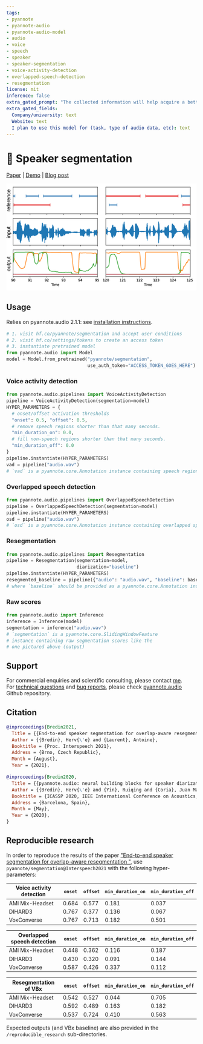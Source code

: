 ```yaml
---
tags:
- pyannote
- pyannote-audio
- pyannote-audio-model
- audio
- voice
- speech
- speaker
- speaker-segmentation
- voice-activity-detection
- overlapped-speech-detection
- resegmentation
license: mit
inference: false
extra_gated_prompt: "The collected information will help acquire a better knowledge of pyannote.audio userbase and help its maintainers apply for grants to improve it further. If you are an academic researcher, please cite the relevant papers in your own publications using the model. If you work for a company, please consider contributing back to pyannote.audio development (e.g. through unrestricted gifts). We also provide scientific consulting services around speaker diarization and machine listening."
extra_gated_fields:
  Company/university: text
  Website: text
  I plan to use this model for (task, type of audio data, etc): text
---
```


# 🎹 Speaker segmentation

[Paper](http://arxiv.org/abs/2104.04045) | [Demo](https://huggingface.co/spaces/pyannote/pretrained-pipelines) | [Blog post](https://herve.niderb.fr/fastpages/2022/10/23/One-speaker-segmentation-model-to-rule-them-all)

![Example](example.png)

## Usage

Relies on pyannote.audio 2.1.1: see [installation instructions](https://github.com/pyannote/pyannote-audio).

```python
# 1. visit hf.co/pyannote/segmentation and accept user conditions
# 2. visit hf.co/settings/tokens to create an access token
# 3. instantiate pretrained model
from pyannote.audio import Model
model = Model.from_pretrained("pyannote/segmentation", 
                              use_auth_token="ACCESS_TOKEN_GOES_HERE")
```

### Voice activity detection

```python
from pyannote.audio.pipelines import VoiceActivityDetection
pipeline = VoiceActivityDetection(segmentation=model)
HYPER_PARAMETERS = {
  # onset/offset activation thresholds
  "onset": 0.5, "offset": 0.5,
  # remove speech regions shorter than that many seconds.
  "min_duration_on": 0.0,
  # fill non-speech regions shorter than that many seconds.
  "min_duration_off": 0.0
}
pipeline.instantiate(HYPER_PARAMETERS)
vad = pipeline("audio.wav")
# `vad` is a pyannote.core.Annotation instance containing speech regions
```

### Overlapped speech detection

```python
from pyannote.audio.pipelines import OverlappedSpeechDetection
pipeline = OverlappedSpeechDetection(segmentation=model)
pipeline.instantiate(HYPER_PARAMETERS)
osd = pipeline("audio.wav")
# `osd` is a pyannote.core.Annotation instance containing overlapped speech regions
```

### Resegmentation

```python
from pyannote.audio.pipelines import Resegmentation
pipeline = Resegmentation(segmentation=model, 
                          diarization="baseline")
pipeline.instantiate(HYPER_PARAMETERS)
resegmented_baseline = pipeline({"audio": "audio.wav", "baseline": baseline})
# where `baseline` should be provided as a pyannote.core.Annotation instance
```

### Raw scores

```python
from pyannote.audio import Inference
inference = Inference(model)
segmentation = inference("audio.wav")
# `segmentation` is a pyannote.core.SlidingWindowFeature
# instance containing raw segmentation scores like the 
# one pictured above (output)
```

## Support

For commercial enquiries and scientific consulting, please contact [me](mailto:herve@niderb.fr).  
For [technical questions](https://github.com/pyannote/pyannote-audio/discussions) and [bug reports](https://github.com/pyannote/pyannote-audio/issues), please check [pyannote.audio](https://github.com/pyannote/pyannote-audio) Github repository.

## Citation

```bibtex
@inproceedings{Bredin2021,
  Title = {{End-to-end speaker segmentation for overlap-aware resegmentation}},
  Author = {{Bredin}, Herv{\'e} and {Laurent}, Antoine},
  Booktitle = {Proc. Interspeech 2021},
  Address = {Brno, Czech Republic},
  Month = {August},
  Year = {2021},
```

```bibtex
@inproceedings{Bredin2020,
  Title = {{pyannote.audio: neural building blocks for speaker diarization}},
  Author = {{Bredin}, Herv{\'e} and {Yin}, Ruiqing and {Coria}, Juan Manuel and {Gelly}, Gregory and {Korshunov}, Pavel and {Lavechin}, Marvin and {Fustes}, Diego and {Titeux}, Hadrien and {Bouaziz}, Wassim and {Gill}, Marie-Philippe},
  Booktitle = {ICASSP 2020, IEEE International Conference on Acoustics, Speech, and Signal Processing},
  Address = {Barcelona, Spain},
  Month = {May},
  Year = {2020},
}
```

## Reproducible research 

In order to reproduce the results of the paper ["End-to-end speaker segmentation for overlap-aware resegmentation
"](https://arxiv.org/abs/2104.04045), use `pyannote/segmentation@Interspeech2021` with the following hyper-parameters:

| Voice activity detection | `onset` | `offset` | `min_duration_on` | `min_duration_off` |
| ------------------------ | ------- | -------- | ----------------- | ------------------ |
| AMI Mix-Headset          | 0.684   | 0.577    | 0.181             | 0.037              |
| DIHARD3                  | 0.767   | 0.377    | 0.136             | 0.067              |
| VoxConverse              | 0.767   | 0.713    | 0.182             | 0.501              |

| Overlapped speech detection | `onset` | `offset` | `min_duration_on` | `min_duration_off` |
| --------------------------- | ------- | -------- | ----------------- | ------------------ |
| AMI Mix-Headset             | 0.448   | 0.362    | 0.116             | 0.187              |
| DIHARD3                     | 0.430   | 0.320    | 0.091             | 0.144              |
| VoxConverse                 | 0.587   | 0.426    | 0.337             | 0.112              |

| Resegmentation of VBx | `onset` | `offset` | `min_duration_on` | `min_duration_off` |
| --------------------- | ------- | -------- | ----------------- | ------------------ |
| AMI Mix-Headset       | 0.542   | 0.527    | 0.044             | 0.705              |
| DIHARD3               | 0.592   | 0.489    | 0.163             | 0.182              |
| VoxConverse           | 0.537   | 0.724    | 0.410             | 0.563              |

Expected outputs (and VBx baseline) are also provided in the `/reproducible_research` sub-directories.

